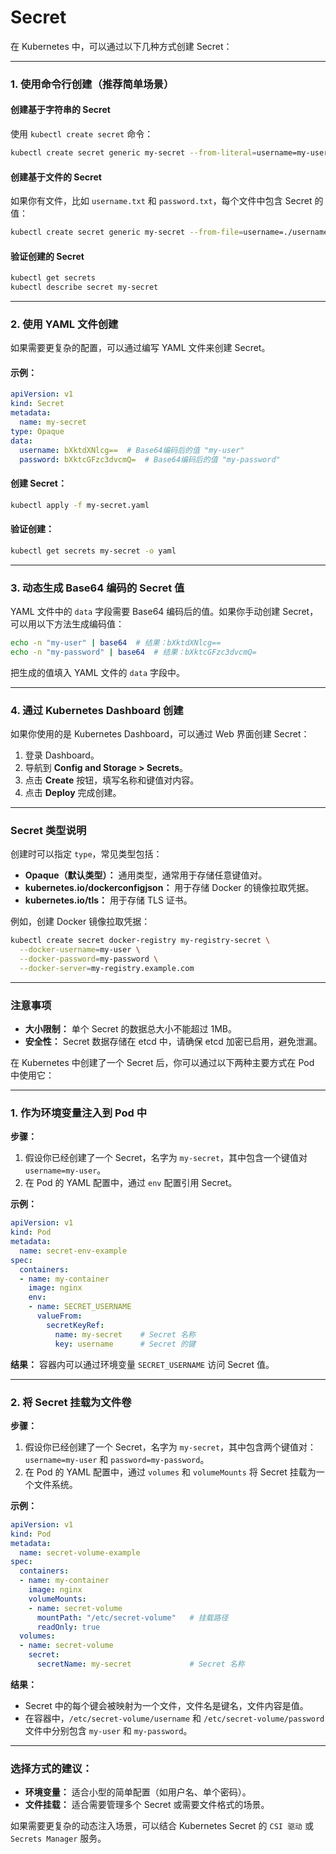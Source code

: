# Secret

在 Kubernetes 中，可以通过以下几种方式创建 Secret：

------

### 1. **使用命令行创建（推荐简单场景）**

#### 创建基于字符串的 Secret

使用 `kubectl create secret` 命令：

```bash
kubectl create secret generic my-secret --from-literal=username=my-user --from-literal=password=my-password
```

#### 创建基于文件的 Secret

如果你有文件，比如 `username.txt` 和 `password.txt`，每个文件中包含 Secret 的值：

```bash
kubectl create secret generic my-secret --from-file=username=./username.txt --from-file=password=./password.txt
```

#### 验证创建的 Secret

```bash
kubectl get secrets
kubectl describe secret my-secret
```

------

### 2. **使用 YAML 文件创建**

如果需要更复杂的配置，可以通过编写 YAML 文件来创建 Secret。

#### 示例：

```yaml
apiVersion: v1
kind: Secret
metadata:
  name: my-secret
type: Opaque
data:
  username: bXktdXNlcg==  # Base64编码后的值 "my-user"
  password: bXktcGFzc3dvcmQ=  # Base64编码后的值 "my-password"
```

#### 创建 Secret：

```bash
kubectl apply -f my-secret.yaml
```

#### 验证创建：

```bash
kubectl get secrets my-secret -o yaml
```

------

### 3. **动态生成 Base64 编码的 Secret 值**

YAML 文件中的 `data` 字段需要 Base64 编码后的值。如果你手动创建 Secret，可以用以下方法生成编码值：

```bash
echo -n "my-user" | base64  # 结果：bXktdXNlcg==
echo -n "my-password" | base64  # 结果：bXktcGFzc3dvcmQ=
```

把生成的值填入 YAML 文件的 `data` 字段中。

------

### 4. **通过 Kubernetes Dashboard 创建**

如果你使用的是 Kubernetes Dashboard，可以通过 Web 界面创建 Secret：

1. 登录 Dashboard。
2. 导航到 **Config and Storage > Secrets**。
3. 点击 **Create** 按钮，填写名称和键值对内容。
4. 点击 **Deploy** 完成创建。

------

### Secret 类型说明

创建时可以指定 `type`，常见类型包括：

- **Opaque（默认类型）：** 通用类型，通常用于存储任意键值对。
- **kubernetes.io/dockerconfigjson：** 用于存储 Docker 的镜像拉取凭据。
- **kubernetes.io/tls：** 用于存储 TLS 证书。

例如，创建 Docker 镜像拉取凭据：

```bash
kubectl create secret docker-registry my-registry-secret \
  --docker-username=my-user \
  --docker-password=my-password \
  --docker-server=my-registry.example.com
```

------

### 注意事项

- **大小限制：** 单个 Secret 的数据总大小不能超过 1MB。
- **安全性：** Secret 数据存储在 etcd 中，请确保 etcd 加密已启用，避免泄漏。



在 Kubernetes 中创建了一个 Secret 后，你可以通过以下两种主要方式在 Pod 中使用它：

------

### 1. **作为环境变量注入到 Pod 中**

**步骤：**

1. 假设你已经创建了一个 Secret，名字为 `my-secret`，其中包含一个键值对 `username=my-user`。
2. 在 Pod 的 YAML 配置中，通过 `env` 配置引用 Secret。

**示例：**

```yaml
apiVersion: v1
kind: Pod
metadata:
  name: secret-env-example
spec:
  containers:
  - name: my-container
    image: nginx
    env:
    - name: SECRET_USERNAME
      valueFrom:
        secretKeyRef:
          name: my-secret    # Secret 名称
          key: username      # Secret 的键
```

**结果：** 容器内可以通过环境变量 `SECRET_USERNAME` 访问 Secret 值。

------

### 2. **将 Secret 挂载为文件卷**

**步骤：**

1. 假设你已经创建了一个 Secret，名字为 `my-secret`，其中包含两个键值对：`username=my-user` 和 `password=my-password`。
2. 在 Pod 的 YAML 配置中，通过 `volumes` 和 `volumeMounts` 将 Secret 挂载为一个文件系统。

**示例：**

```yaml
apiVersion: v1
kind: Pod
metadata:
  name: secret-volume-example
spec:
  containers:
  - name: my-container
    image: nginx
    volumeMounts:
    - name: secret-volume
      mountPath: "/etc/secret-volume"   # 挂载路径
      readOnly: true
  volumes:
  - name: secret-volume
    secret:
      secretName: my-secret             # Secret 名称
```

**结果：**

- Secret 中的每个键会被映射为一个文件，文件名是键名，文件内容是值。
- 在容器中，`/etc/secret-volume/username` 和 `/etc/secret-volume/password` 文件中分别包含 `my-user` 和 `my-password`。

------

### 选择方式的建议：

- **环境变量：** 适合小型的简单配置（如用户名、单个密码）。
- **文件挂载：** 适合需要管理多个 Secret 或需要文件格式的场景。

如果需要更复杂的动态注入场景，可以结合 Kubernetes Secret 的 `CSI 驱动` 或 `Secrets Manager` 服务。